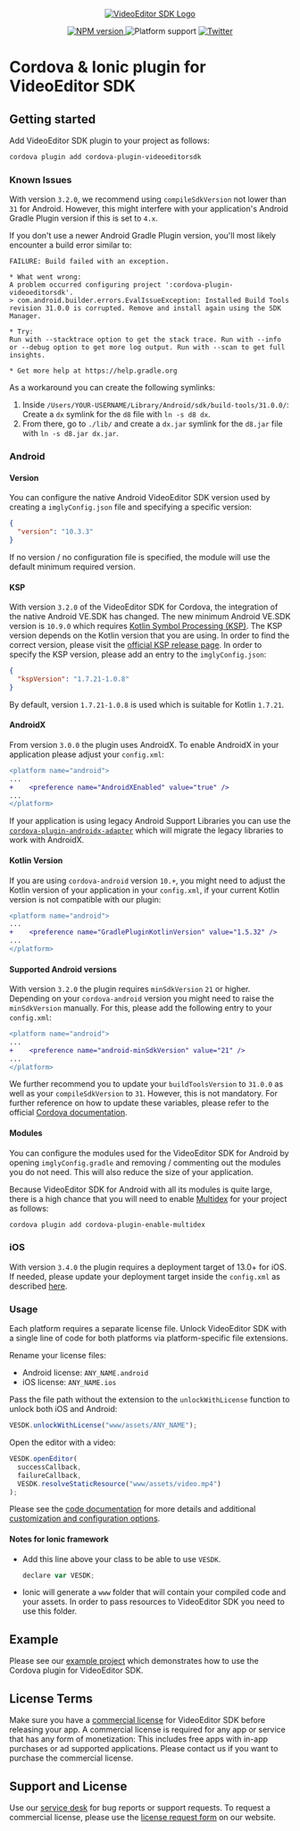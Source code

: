 <p align="center">
  <a href="https://img.ly/video-sdk?utm_campaign=Projects&utm_source=Github&utm_medium=VESDK&utm_content=Cordova"><img src="https://img.ly/static/logos/VE.SDK_Logo.svg" alt="VideoEditor SDK Logo"/></a>
</p>
<p align="center">
  <a href="https://npmjs.org/package/cordova-plugin-videoeditorsdk">
    <img src="https://img.shields.io/npm/v/cordova-plugin-videoeditorsdk.svg" alt="NPM version">
  </a>
  <img src="https://img.shields.io/badge/platforms-android%20|%20ios-lightgrey.svg" alt="Platform support">
  <a href="http://twitter.com/VideoEditorSDK">
    <img src="https://img.shields.io/badge/twitter-@VideoEditorSDK-blue.svg?style=flat" alt="Twitter">
  </a>
</p>

# Cordova & Ionic plugin for VideoEditor SDK

## Getting started

Add VideoEditor SDK plugin to your project as follows:

```sh
cordova plugin add cordova-plugin-videoeditorsdk
```

### Known Issues

With version `3.2.0`, we recommend using `compileSdkVersion` not lower than `31` for Android. However, this might interfere with your application's Android Gradle Plugin version if this is set to `4.x`.

If you don't use a newer Android Gradle Plugin version, you'll most likely encounter a build error similar to:

```
FAILURE: Build failed with an exception.

* What went wrong:
A problem occurred configuring project ':cordova-plugin-videoeditorsdk'.
> com.android.builder.errors.EvalIssueException: Installed Build Tools revision 31.0.0 is corrupted. Remove and install again using the SDK Manager.

* Try:
Run with --stacktrace option to get the stack trace. Run with --info or --debug option to get more log output. Run with --scan to get full insights.

* Get more help at https://help.gradle.org
```

As a workaround you can create the following symlinks:

1. Inside `/Users/YOUR-USERNAME/Library/Android/sdk/build-tools/31.0.0/`: Create a `dx` symlink for the `d8` file with `ln -s d8 dx`.
2. From there, go to `./lib/` and create a `dx.jar` symlink for the `d8.jar` file with `ln -s d8.jar dx.jar`.

### Android

#### Version

You can configure the native Android VideoEditor SDK version used by creating a `imglyConfig.json` file and specifying a specific version:

```json
{
  "version": "10.3.3"
}
```

If no version / no configuration file is specified, the module will use the default minimum required version.

#### KSP

With version `3.2.0` of the VideoEditor SDK for Cordova, the integration of the native Android VE.SDK has changed. The new minimum Android VE.SDK version is `10.9.0` which requires [Kotlin Symbol Processing (KSP)](https://github.com/google/ksp).
The KSP version depends on the Kotlin version that you are using. In order to find the correct version, please visit the [official KSP release page](https://github.com/google/ksp/releases?page=1).
In order to specify the KSP version, please add an entry to the `imglyConfig.json`:

```json
{
  "kspVersion": "1.7.21-1.0.8"
}
```

By default, version `1.7.21-1.0.8` is used which is suitable for Kotlin `1.7.21`.

#### AndroidX

From version `3.0.0` the plugin uses AndroidX. To enable AndroidX in your application please adjust your `config.xml`:

```diff
<platform name="android">
...
+    <preference name="AndroidXEnabled" value="true" />
...
</platform>
```

If your application is using legacy Android Support Libraries you can use the [`cordova-plugin-androidx-adapter`](https://www.npmjs.com/package/cordova-plugin-androidx-adapter) which will migrate the legacy libraries to work with AndroidX.

#### Kotlin Version

If you are using `cordova-android` version `10.+`, you might need to adjust the Kotlin version of your application in your `config.xml`, if your current Kotlin version is not compatible with our plugin:

```diff
<platform name="android">
...
+    <preference name="GradlePluginKotlinVersion" value="1.5.32" />
...
</platform>
```

#### Supported Android versions

With version `3.2.0` the plugin requires `minSdkVersion` `21` or higher. Depending on your `cordova-android` version you might need to raise the `minSdkVersion` manually. For this, please add the following entry to your `config.xml`:

```diff
<platform name="android">
...
+    <preference name="android-minSdkVersion" value="21" />
...
</platform>
```

We further recommend you to update your `buildToolsVersion` to `31.0.0` as well as your `compileSdkVersion` to `31`. However, this is not mandatory. For further reference on how to update these variables, please refer to the official [Cordova documentation](https://cordova.apache.org/docs/en/11.x/guide/platforms/android/index.html#configuring-gradle).

#### Modules

You can configure the modules used for the VideoEditor SDK for Android by opening `imglyConfig.gradle` and removing / commenting out the modules you do not need. This will also reduce the size of your application.

Because VideoEditor SDK for Android with all its modules is quite large, there is a high chance that you will need to enable [Multidex](https://developer.android.com/studio/build/multidex) for your project as follows:

```sh
cordova plugin add cordova-plugin-enable-multidex
```

### iOS

With version `3.4.0` the plugin requires a deployment target of 13.0+ for iOS. If needed, please update your deployment target inside the `config.xml` as described [here](https://cordova.apache.org/docs/en/latest/config_ref/index.html).

### Usage

Each platform requires a separate license file. Unlock VideoEditor SDK with a single line of code for both platforms via platform-specific file extensions.

Rename your license files:

- Android license: `ANY_NAME.android`
- iOS license: `ANY_NAME.ios`

Pass the file path without the extension to the `unlockWithLicense` function to unlock both iOS and Android:

```js
VESDK.unlockWithLicense("www/assets/ANY_NAME");
```

Open the editor with a video:

```js
VESDK.openEditor(
  successCallback,
  failureCallback,
  VESDK.resolveStaticResource("www/assets/video.mp4")
);
```

Please see the [code documentation](./types/index.d.ts) for more details and additional [customization and configuration options](./types/configuration.ts).

#### Notes for Ionic framework

- Add this line above your class to be able to use `VESDK`.
  ```js
  declare var VESDK;
  ```
- Ionic will generate a `www` folder that will contain your compiled code and your assets. In order to pass resources to VideoEditor SDK you need to use this folder.

## Example

Please see our [example project](https://github.com/imgly/vesdk-cordova-demo) which demonstrates how to use the Cordova plugin for VideoEditor SDK.

## License Terms

Make sure you have a [commercial license](https://img.ly/pricing?product=vesdk&?utm_campaign=Projects&utm_source=Github&utm_medium=VESDK&utm_content=Cordova) for VideoEditor SDK before releasing your app.
A commercial license is required for any app or service that has any form of monetization: This includes free apps with in-app purchases or ad supported applications. Please contact us if you want to purchase the commercial license.

## Support and License

Use our [service desk](https://support.img.ly) for bug reports or support requests. To request a commercial license, please use the [license request form](https://img.ly/pricing?product=vesdk&?utm_campaign=Projects&utm_source=Github&utm_medium=VESDK&utm_content=Cordova) on our website.
